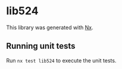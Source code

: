 # lib524

This library was generated with [Nx](https://nx.dev).

## Running unit tests

Run `nx test lib524` to execute the unit tests.
